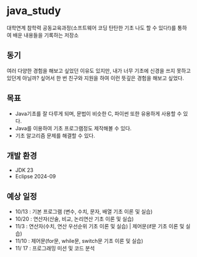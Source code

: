 # java_study
대학연계 참학력 공동교육과정(소프트웨어 코딩 탄탄한 기초 나도 할 수 있다!)를 통하여 배운 내용들을 기록하는 저장소

## 동기
여러 다양한 경험을 해보고 싶었던 이유도 있지만, 내가 너무 기초에 신경을 쓰지 못하고 있던게 아닐까? 싶어서 한 번 친구와 지원을 하여 이런 뜻깊은 경험을 해보고 싶었다.

## 목표
- Java기초를 잘 다루게 되며, 문법이 비슷한 C, 파이썬 또한 유용하게 사용할 수 있다.
- Java를 이용하여 기초 프로그램정도 제작해볼 수 있다.
- 기초 알고리즘 문제를 해결할 수 있다.

## 개발 환경
- JDK 23
- Eclipse 2024-09

## 예상 일정
- 10/13 : 기본 프로그램 (변수, 수치, 문자, 배열 기초 이론 및 실습)      
- 10/20 : 연산자(산술, 비교, 논리연산 기초 이론 및 실습)
- 11/3 : 연산자(수치, 연산 우선순위 기초 이론 및 실습)  |  제어문(if문 기초 이론 및 실습)            
- 11/10 : 제어문(for문, while문, switch문 기초 이론 및 실습)
- 11/ 17 : 프로그래밍 미션 및 코드 분석


